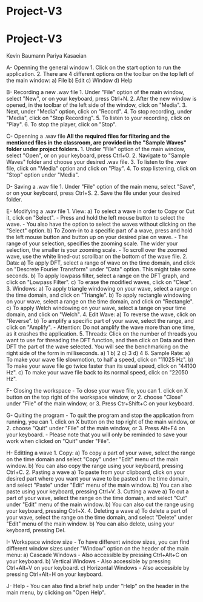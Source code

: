 # Project-V3

# Project-V3

Kevin Baumann
Pariya Kasaeian

A- Openning the general window
    1. Click on the start option to run the application.
    2. There are 4 different options on the toolbar on the top left of the main window:
        a) File
        b) Edit
        c) Window
        d) Help
        
B- Recording a new .wav file
    1. Under "File" option of the main window, select "New", or on your keyboard, press Ctrl+N.
    2. After the new window is opened, in the toolbar of the left side of the window, click on "Media".
    3. Next, under "Media" option, click on "Record".
    4. To stop recording, under "Media", click on "Stop Recording".
    5. To listen to your recording, click on "Play".
    6. To stop the player, click on "Stop".
    
C- Openning a .wav file
    **All the required files for filtering and the mentioned files in the classroom, are provided in the "Sample Waves" folder under project         folders.**
    1. Under "File" option of the main window, select "Open", or on your keyboard, press Ctrl+O.
    2. Navigate to "Sample Waves" folder and choose your desired .wav file.
    3. To listen to the .wav file, click on "Media" option and click on "Play".
    4. To stop listening, click on "Stop" option under "Media".
    
D- Saving a .wav file
    1. Under "File" option of the main menu, select "Save", or on your keyboard, press Ctrl+S.
    2. Save the file under your desired folder.

E- Modifying a .wav file
    1. View:
        a) To select a wave in order to Copy or Cut it, click on "Select".
            - Press and hold the left mouse button to select the wave.
            - You also have the option to select the waves without clicking on the "Select" option.
        b) To Zoom-in to a specific part of a wave, press and hold the left mouse button and button up on your desired plae on wave.
            - The range of your selection, specifies the zooming scale. The wider your selection, the smaller is your zooming scale.
            - To scroll over the zoomed wave, use the white lined-out scrollbar on the bottom of the wave file.
    2. Data:
        a) To apply DFT, select a range of wave on the time domain, and click on "Descrete Fourier Transform" under "Data" option. This might take some seconds.
        b) To apply lowpass filter, select a range on the DFT graph, and click on "Lowpass Filter".
        c) To erase the modified waves, click on "Clear".
    3. Windows:
        a) To apply triangle windowing on your wave, select a range on the time domain, and click on "Triangle".
        b) To apply rectangle windowing on your wave, select a range on the time domain, and click on "Rectangle".
        c) To apply Welch windowing on your wave, select a tange on your time domain, and click on "Welch".
    4. Edit Wave:
        a) To reverse the wave, click on "Reverse".
        b) To amplify a specific part of your wave, select the range, and click on "Amplify".
            - Attention: Do not amplify the wave more than one time, as it crashes the application.
    5. Threads:
        Click on the number of threads you want to use for threading the DFT function, and then click on Data and then DFT the part of the wave selected. You will see the 
        benchmarking on the right side of the form in milliseconds.
        a) 1
        b) 2
        c) 3
        d) 4
    6. Sample Rate:
        a) To make your wave file slowmotion, to half a speed, click on "11025 Hz".
        b) To make your wave file go twice faster than its usual speed, click on "44100 Hz".
        c) To make your wave file back to its normal speed, click on "22050 Hz".
        
F- Closing the workspace
    - To close your wave file, you can 1. click on X button on the top right of the workspace window, or 2. choose "Close" under "File" of the       main window, or 3. Press Ctr+Shift+C on your keyboard.

G- Quiting the program
    - To quit the program and stop the application from running, you can 1. click on X button on the top right of the main window, or 2. choose     "Quit" under "File" of the main window, or 3. Press Alt+F4 on your keyboard.
    - Please note that you will only be reminded to save your work when clicked on "Quit" under "File".

H- Editting a wave
    1. Copy:
        a) To copy a part of your wave, select the range on the time domain and select "Copy" under "Edit" menu of the main window.
        b) You can also copy the range using your keyboard, pressing Ctrl+C.
    2. Pasting a wave
        a) To paste from your clipboard, click on your desired part where you want your wave to be pasted on the time domain, and select "Paste"      under "Edit" menu of the main window.
        b) You can also paste using your keyboard, pressing Ctrl+V.
    3. Cutting a wave
        a) To cut a part of your wave, select the range on the time domain, and select "Cut" under "Edit" menu of the main window.
        b) You can also cut the range using your keyboard, pressing Ctrl+X.
    4. Deleting a wave
        a) To delete a part of your wave, select the range on the time domain, and select "Delete" under "Edit" menu of the main window.
        b) You can also delete, using your keyboard, pressing Del.
        
I- Workspace window size
    - To have different window sizes, you can find different window sizes under "Window" option on the header of the main menu:
        a) Cascade Windows
            - Also accessible by pressing Ctrl+Alt+C on your keyboard.
        b) Vertical Windows
            - Also accessible by pressing Ctrl+Alt+V on your keyboard.
        c) Horizontal Windows
            - Also accessible by pressing Ctrl+Alt+H on your keyboard.

J- Help
    - You can also find a brief help under "Help" on the header in the main menu, by clicking on "Open Help".
